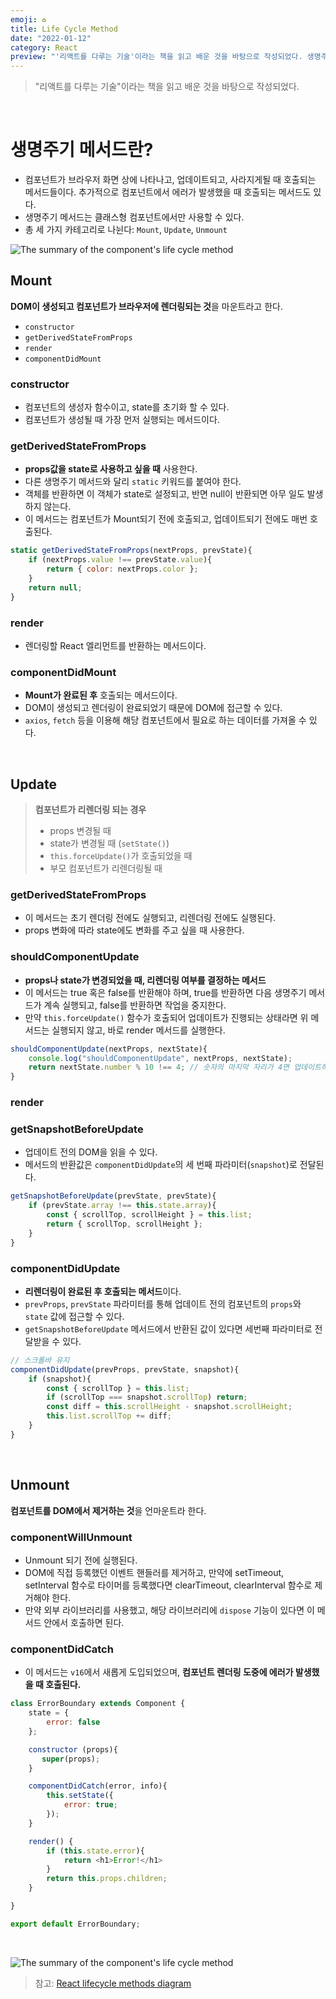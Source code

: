 ```yaml
---
emoji: ♻️
title: Life Cycle Method
date: "2022-01-12"
category: React
preview: "'리액트를 다루는 기술'이라는 책을 읽고 배운 것을 바탕으로 작성되었다. 생명주기 메서드란? 컴포넌트가 브라우저 화면 상에 나타나고, 업데이트되고, 사라지게될 때 호출되는 메서드들이다. 추가적으로 컴포넌트에서 에러가 발생했을 때 호출되는 메서드도 있다. 생명주기 메서드는 클래스형 컴포넌트에서만 사용할 수 있다. 총 세 가지 카테고리로 나뉜다: Mount, Update, Unmount. DOM이 생성되고 컴포넌트가 브라우저에 렌더링되는 것을 마운트라고 한다."
---
```


> "리액트를 다루는 기술"이라는 책을 읽고 배운 것을 바탕으로 작성되었다.

<br/>

# 생명주기 메서드란?

- 컴포넌트가 브라우저 화면 상에 나타나고, 업데이트되고, 사라지게될 때 호출되는 메서드들이다. 추가적으로 컴포넌트에서 에러가 발생했을 때 호출되는 메서드도 있다.
- 생명주기 메서드는 클래스형 컴포넌트에서만 사용할 수 있다.
- 총 세 가지 카테고리로 나뉜다: `Mount`, `Update`, `Unmount`

![The summary of the component's life cycle method](1.png)

## Mount

**DOM이 생성되고 컴포넌트가 브라우저에 렌더링되는 것**을 마운트라고 한다.

- `constructor`
- `getDerivedStateFromProps`
- `render`
- `componentDidMount`

### constructor

- 컴포넌트의 생성자 함수이고, state를 초기화 할 수 있다.
- 컴포넌트가 생성될 때 가장 먼저 실행되는 메서드이다.

### getDerivedStateFromProps

- **props값을 state로 사용하고 싶을 때** 사용한다.
- 다른 생명주기 메서드와 달리 `static` 키워드를 붙여야 한다.
- 객체를 반환하면 이 객체가 state로 설정되고, 반면 null이 반환되면 아무 일도 발생하지 않는다.
- 이 메서드는 컴포넌트가 Mount되기 전에 호출되고, 업데이트되기 전에도 매번 호출된다.

```javascript
static getDerivedStateFromProps(nextProps, prevState){
    if (nextProps.value !== prevState.value){
        return { color: nextProps.color };
    }
    return null;
}
```

### render

- 렌더링할 React 엘리먼트를 반환하는 메서드이다.

### componentDidMount

- **Mount가 완료된 후** 호출되는 메서드이다.
- DOM이 생성되고 렌더링이 완료되었기 때문에 DOM에 접근할 수 있다.
- `axios`, `fetch` 등을 이용해 해당 컴포넌트에서 필요로 하는 데이터를 가져올 수 있다.

<br/>

## Update

> **컴포넌트가 리렌더링 되는 경우**
>
> - props 변경될 때
> - state가 변경될 때 (`setState()`)
> - `this.forceUpdate()`가 호출되었을 때
> - 부모 컴포넌트가 리렌더링될 때

### getDerivedStateFromProps

- 이 메서드는 초기 렌더링 전에도 실행되고, 리렌더링 전에도 실행된다.
- props 변화에 따라 state에도 변화를 주고 싶을 때 사용한다.

### shouldComponentUpdate

- **props나 state가 변경되었을 때, 리렌더링 여부를 결정하는 메서드**
- 이 메서드는 true 혹은 false를 반환해야 하며, true를 반환하면 다음 생명주기 메서드가 계속 실행되고, false를 반환하면 작업을 중지한다.
- 만약 `this.forceUpdate()` 함수가 호출되어 업데이트가 진행되는 상태라면 위 메서드는 실행되지 않고, 바로 render 메서드를 실행한다.

```javascript
shouldComponentUpdate(nextProps, nextState){
    console.log("shouldComponentUpdate", nextProps, nextState);
    return nextState.number % 10 !== 4; // 숫자의 마지막 자리가 4면 업데이트하지 않는다.
}
```

### render

### getSnapshotBeforeUpdate

- 업데이트 전의 DOM을 읽을 수 있다.
- 메서드의 반환값은 `componentDidUpdate`의 세 번째 파라미터(`snapshot`)로 전달된다.

```javascript
getSnapshotBeforeUpdate(prevState, prevState){
	if (prevState.array !== this.state.array){
        const { scrollTop, scrollHeight } = this.list;
        return { scrollTop, scrollHeight };
    }
}
```

### componentDidUpdate

- **리렌더링이 완료된 후 호출되는 메서드**이다.
- `prevProps`, `prevState` 파라미터를 통해 업데이트 전의 컴포넌트의 `props`와 `state` 값에 접근할 수 있다.
- `getSnapshotBeforeUpdate` 메서드에서 반환된 값이 있다면 세번째 파라미터로 전달받을 수 있다.

```javascript
// 스크롤바 유지
componentDidUpdate(prevProps, prevState, snapshot){
    if (snapshot){
        const { scrollTop } = this.list;
        if (scrollTop === snapshot.scrollTop) return;
        const diff = this.scrollHeight - snapshot.scrollHeight;
        this.list.scrollTop += diff;
    }
}
```

<br/>

## Unmount

**컴포넌트를 DOM에서 제거하는 것**을 언마운트라 한다.

### componentWillUnmount

- Unmount 되기 전에 실행된다.
- DOM에 직접 등록했던 이벤트 핸들러를 제거하고, 만약에 setTimeout, setInterval 함수로 타이머를 등록했다면 clearTimeout, clearInterval 함수로 제거해야 한다.
- 만약 외부 라이브러리를 사용했고, 해당 라이브러리에 `dispose` 기능이 있다면 이 메서드 안에서 호출하면 된다.

### componentDidCatch

- 이 메서드는 `v16`에서 새롭게 도입되었으며, **컴포넌트 렌더링 도중에 에러가 발생했을 때 호출된다.**

```javascript
class ErrorBoundary extends Component {
    state = {
        error: false
    };

    constructor (props){
       super(props);
    }

    componentDidCatch(error, info){
    	this.setState({
       	    error: true;
    	});
    }

    render() {
        if (this.state.error){
            return <h1>Error!</h1>
        }
        return this.props.children;
    }

}

export default ErrorBoundary;
```

<br/>

![The summary of the component's life cycle method](1.png)

> 참고: [React lifecycle methods diagram](https://projects.wojtekmaj.pl/react-lifecycle-methods-diagram/)
